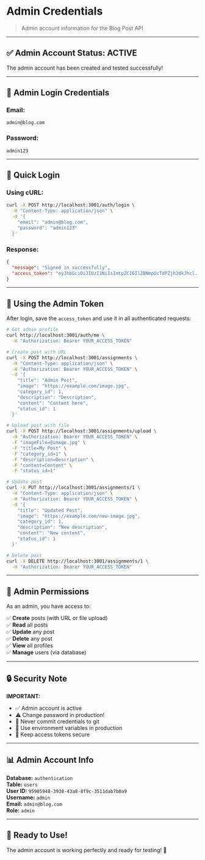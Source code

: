 # Admin Credentials

> Admin account information for the Blog Post API

---

## ✅ Admin Account Status: **ACTIVE**

The admin account has been created and tested successfully!

---

## 🔑 Admin Login Credentials

### Email:
```
admin@blog.com
```

### Password:
```
admin123
```

---

## 🚀 Quick Login

### Using cURL:
```bash
curl -X POST http://localhost:3001/auth/login \
  -H "Content-Type: application/json" \
  -d '{
    "email": "admin@blog.com",
    "password": "admin123"
  }'
```

### Response:
```json
{
  "message": "Signed in successfully",
  "access_token": "eyJhbGciOiJIUzI1NiIsImtpZCI6IlZBNmpUcTdPZjh2dkJhcl..."
}
```

---

## 📝 Using the Admin Token

After login, save the `access_token` and use it in all authenticated requests:

```bash
# Get admin profile
curl http://localhost:3001/auth/me \
  -H "Authorization: Bearer YOUR_ACCESS_TOKEN"

# Create post with URL
curl -X POST http://localhost:3001/assignments \
  -H "Content-Type: application/json" \
  -H "Authorization: Bearer YOUR_ACCESS_TOKEN" \
  -d '{
    "title": "Admin Post",
    "image": "https://example.com/image.jpg",
    "category_id": 1,
    "description": "Description",
    "content": "Content here",
    "status_id": 1
  }'

# Upload post with file
curl -X POST http://localhost:3001/assignments/upload \
  -H "Authorization: Bearer YOUR_ACCESS_TOKEN" \
  -F "imageFile=@image.jpg" \
  -F "title=My Post" \
  -F "category_id=1" \
  -F "description=Description" \
  -F "content=Content" \
  -F "status_id=1"

# Update post
curl -X PUT http://localhost:3001/assignments/1 \
  -H "Content-Type: application/json" \
  -H "Authorization: Bearer YOUR_ACCESS_TOKEN" \
  -d '{
    "title": "Updated Post",
    "image": "https://example.com/new-image.jpg",
    "category_id": 1,
    "description": "New description",
    "content": "New content",
    "status_id": 1
  }'

# Delete post
curl -X DELETE http://localhost:3001/assignments/1 \
  -H "Authorization: Bearer YOUR_ACCESS_TOKEN"
```

---

## 👑 Admin Permissions

As an admin, you have access to:

✅ **Create** posts (with URL or file upload)  
✅ **Read** all posts  
✅ **Update** any post  
✅ **Delete** any post  
✅ **View** all profiles  
✅ **Manage** users (via database)  

---

## 🔒 Security Note

**IMPORTANT:** 
- ✅ Admin account is active
- ⚠️ Change password in production!
- 🚫 Never commit credentials to git
- 🔑 Use environment variables in production
- 🔐 Keep access tokens secure

---

## 📊 Admin Account Info

**Database:** `authentication`  
**Table:** `users`  
**User ID:** `95905948-3938-43a8-8f9c-3511dab7b0a9`  
**Username:** `admin`  
**Email:** `admin@blog.com`  
**Role:** `admin`  

---

## 🎉 Ready to Use!

The admin account is working perfectly and ready for testing! 🚀
